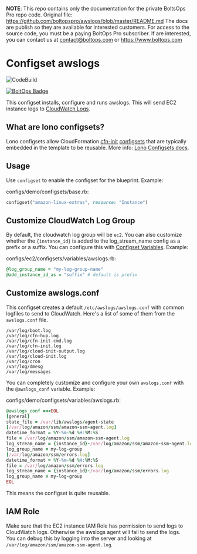 <!-- note marker start -->
**NOTE**: This repo contains only the documentation for the private BoltsOps Pro repo code.
Original file: https://github.com/boltopspro/awslogs/blob/master/README.md
The docs are publish so they are available for interested customers.
For access to the source code, you must be a paying BoltOps Pro subscriber.
If are interested, you can contact us at contact@boltops.com or https://www.boltops.com

<!-- note marker end -->

# Configset awslogs

![CodeBuild](https://codebuild.us-west-2.amazonaws.com/badges?uuid=eyJlbmNyeXB0ZWREYXRhIjoicStFa2owd0tCU3F6S3diTUVvUk43Z3pNQWdZcG5DaWliZ1B2V240YStQMmxUWVh6eitMeGFwL2xFcTdpaVNvMHFaazlYU2FMTEtxUUkrWHZrbDBpcDFVPSIsIml2UGFyYW1ldGVyU3BlYyI6IjVlKzg0QWdReW1KTWhmZlQiLCJtYXRlcmlhbFNldFNlcmlhbCI6MX0%3D&branch=master)

[![BoltOps Badge](https://img.boltops.com/boltops/badges/boltops-badge.png)](https://www.boltops.com)

This configset installs, configure and runs awslogs.  This will send EC2 instance logs to [CloudWatch Logs](https://docs.aws.amazon.com/AmazonCloudWatch/latest/logs/WhatIsCloudWatchLogs.html).

## What are lono configsets?

Lono configsets allow CloudFormation [cfn-init](https://docs.aws.amazon.com/AWSCloudFormation/latest/UserGuide/cfn-init.html) [configsets](https://docs.aws.amazon.com/AWSCloudFormation/latest/UserGuide/aws-resource-init.html) that are typically embedded in the template to be reusable.  More info: [Lono Configsets docs](https://lono.cloud/docs/configsets/).

## Usage

Use `configset` to enable the configset for the blueprint.  Example:

configs/demo/configsets/base.rb:

```ruby
configset("amazon-linux-extras", resource: "Instance")
```

## Customize CloudWatch Log Group

By default, the cloudwatch log group will be `ec2`.  You can also customize whether the `{instance_id}` is added to the log_stream_name config as a prefix or a suffix. You can configure this with [Configset Variables](https://lono.cloud/docs/configsets/variables/).  Example:

configs/ec2/configsets/variables/awslogs.rb:

```ruby
@log_group_name = "my-log-group-name"
@add_instance_id_as = "suffix" # default is prefix
```

## Customize awslogs.conf

This configset creates a default `/etc/awslogs/awslogs.conf` with common logfiles to send to CloudWatch.  Here's a list of some of them from the `awslogs.conf` file.

    /var/log/boot.log
    /var/log/cfn-hup.log
    /var/log/cfn-init-cmd.log
    /var/log/cfn-init.log
    /var/log/cloud-init-output.log
    /var/log/cloud-init.log
    /var/log/cron
    /var/log/dmesg
    /var/log/messages

You can completely customize and configure your own `awslogs.conf` with the `@awslogs_conf` variable. Example:

configs/demo/configsets/variables/awslogs.rb:

```ruby
@awslogs_conf =<<EOL
[general]
state_file = /var/lib/awslogs/agent-state
[/var/log/amazon/ssm/amazon-ssm-agent.log]
datetime_format = %Y-%m-%d %H:%M:%S
file = /var/log/amazon/ssm/amazon-ssm-agent.log
log_stream_name = {instance_id}-/var/log/amazon/ssm/amazon-ssm-agent.log
log_group_name = my-log-group
[/var/log/amazon/ssm/errors.log]
datetime_format = %Y-%m-%d %H:%M:%S
file = /var/log/amazon/ssm/errors.log
log_stream_name = {instance_id}-/var/log/amazon/ssm/errors.log
log_group_name = my-log-group
EOL
```

This means the configset is quite reusable.

## IAM Role

Make sure that the EC2 instance IAM Role has permission to send logs to CloudWatch logs.  Otherwise the awslogs agent will fail to send the logs. You can debug this by logging into the server and looking at `/var/log/amazon/ssm/amazon-ssm-agent.log`.
